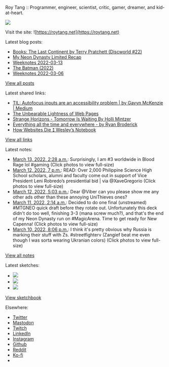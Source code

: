 Roy Tang :: Programmer, engineer, scientist, critic, gamer, dreamer, and kid-at-heart.

![](https://roytang.net/static/img/profile.jpg)

Visit the site: ![https://roytang.net](https://roytang.net)

Latest blog posts:

- [Books: The Last Continent by Terry Pratchett (Discworld #22)](https://roytang.net/2022/03/last-continent/)
- [My Neon Dynasty Limited Recap](https://roytang.net/2022/03/mtgneo-limited-recap/)
- [Weeknotes 2022-03-13](https://roytang.net/2022/03/weeknotes-03-13/)
- [The Batman (2022)](https://roytang.net/2022/03/the-batman/)
- [Weeknotes 2022-03-06](https://roytang.net/2022/03/weeknotes-03-06/)

[View all posts](https://roytang.net/blog)

Latest shared links:

- [TIL: Autofocus inputs are an accessibility problem | by Gavyn McKenzie | Medium](https://roytang.net/2022/03/b6a10da46de8ca5c99aca4ef2c6e288b/)
- [The Unbearable Lightness of Web Pages](https://roytang.net/2022/03/60ecf07635fcd4712dfae5f96761f351/)
- [Strange Horizons - Tomorrow Is Waiting By Holli Mintzer](https://roytang.net/2022/02/0c907985fc73bef69dde9d3cc0d10585/)
- [Everything all the time and everywhere - by Ryan Broderick](https://roytang.net/2022/02/eec57e3e17379a85b5e30170c3e20247/)
- [How Websites Die ⁑ Wesley’s Notebook](https://roytang.net/2022/02/96900b240f8b24abf53c44ed13947c16/)

[View all links](https://roytang.net/links)

Latest notes:

- [March 13, 2022, 2:28 a.m.](https://roytang.net/2022/03/1502713188105654274/): Surprisingly, I am #3 worldwide in Blood Rage lol #gaming (Click photos to view full-size)
- [March 12, 2022, 7 p.m.](https://roytang.net/2022/03/1502600499073515523/): READ: Over 2,000 Philippine Science High School scholars, alumni and faculty come out in support of Vice President Leni Robredo’s presidential bid | via @XaveGregorio (Click photos to view full-size)
- [March 12, 2022, 5:03 p.m.](https://roytang.net/2022/03/1502570914319196165/): Dear @Viber can you please show me any other ads other than these annoying UniThieves ones?
- [March 11, 2022, 2:14 a.m.](https://roytang.net/2022/03/1501984781352898582/): Decided to do one final (unstreamed) #MTGNEO quick draft before they rotate out. Unfortunately this deck didn&#x27;t do too well, finishing 3-3 (mana screw much?), and that&#x27;s the end of my Neon Dynasty run on #MagicArena. Time to get ready for New Capenna! (Click photos to view full-size)
- [March 10, 2022, 8:06 p.m.](https://roytang.net/2022/03/1501892239617785859/): I think it&#x27;s pretty obvious why Russia is marking their stuff with Zs. #streetfighterv (Zangief beat me even though I was sorta wearing Ukranian colors) (Click photos to view full-size)

[View all notes](https://roytang.net/notes)

Latest sketches:


- ![](https://roytang.net/media/cache/eb/6d/eb6d42690e16874c36049dccfd32b06d.jpg)
- ![](https://roytang.net/media/cache/6c/d5/6cd5b41f73d41026b3f65beeac28a6af.jpg)
- ![](https://roytang.net/media/cache/e5/da/e5da975ee2fed5a25dba802aa7d5ad1c.jpg)

[View sketchbook](https://roytang.net/albums/sketchbook)


Elsewhere:

- [Twitter](https://twitter.com/roytang)
- [Mastodon](https://mastodon.technology/@roytang)
- [Twitch](https://twitch.tv/twitchyroy)
- [LinkedIn](https://www.linkedin.com/in/roytang)
- [Instagram](https://instagram.com/roytang0400)
- [Github](https://github.com/roytang)
- [Reddit](https://reddit.com/u/hungryroy)
- [Ko-fi](https://ko-fi.com/roytang)
- [](mailto:hello@roytang.net)